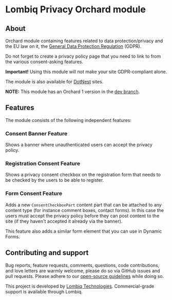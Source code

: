 # Lombiq Privacy Orchard module



## About

Orchard module containing features related to data protection/privacy and the EU law on it, the [General Data Protection Regulation](http://eur-lex.europa.eu/legal-content/EN/TXT/?qid=1462439808430&uri=CELEX:32016R0679) (GDPR).

Do not forget to create a privacy policy page that you need to link to from the various consent-asking features.

**Important!** Using this module will not make your site GDPR-compliant alone.

The module is also available for [DotNest](https://dotnest.com/) sites.

**NOTE:** This module has an Orchard 1 version in the [dev branch](https://github.com/Lombiq/Orchard-Privacy/tree/dev).


## Features

The module consists of the following independent features:

### Consent Banner Feature

Shows a banner where unauthenticated users can accept the privacy policy.

### Registration Consent Feature

Shows a privacy consent checkbox on the registration form that needs to be checked by the users to be able to register.

### Form Consent Feature

Adds a new `ConsentCheckboxPart` content part that can be attached to any content type (for instance comment boxes, contact forms). In this case the users must accept the privacy policy before they can post content to the site (if they haven't accepted it already via the banner).

This feature also adds a similar form element that you can use in Dynamic Forms.


## Contributing and support

Bug reports, feature requests, comments, questions, code contributions, and love letters are warmly welcome, please do so via GitHub issues and pull requests. Please adhere to our [open-source guidelines](https://lombiq.com/open-source-guidelines) while doing so.

This project is developed by [Lombiq Technologies](https://lombiq.com/). Commercial-grade support is available through Lombiq.
